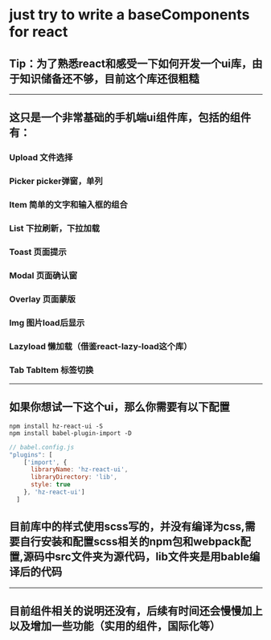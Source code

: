 # just try to write a baseComponents for react

## Tip：为了熟悉react和感受一下如何开发一个ui库，由于知识储备还不够，目前这个库还很粗糙
-----

## 这只是一个非常基础的手机端ui组件库，包括的组件有：
### Upload  文件选择
### Picker  picker弹窗，单列
### Item  简单的文字和输入框的组合
### List  下拉刷新，下拉加载
### Toast 页面提示
### Modal 页面确认窗
### Overlay 页面蒙版
### Img 图片load后显示
### Lazyload  懒加载（借鉴react-lazy-load这个库）
### Tab TabItem 标签切换

-----

## 如果你想试一下这个ui，那么你需要有以下配置

```
npm install hz-react-ui -S
npm install babel-plugin-import -D
```

``` js
// babel.config.js
"plugins": [
    ['import', {
      libraryName: 'hz-react-ui',
      libraryDirectory: 'lib',
      style: true
    }, 'hz-react-ui']
  ]
```

## 目前库中的样式使用scss写的，并没有编译为css,需要自行安装和配置scss相关的npm包和webpack配置,源码中src文件夹为源代码，lib文件夹是用bable编译后的代码
------
## 目前组件相关的说明还没有，后续有时间还会慢慢加上以及增加一些功能（实用的组件，国际化等）